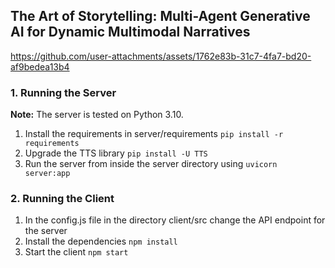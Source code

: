 ## The Art of Storytelling: Multi-Agent Generative AI for Dynamic Multimodal Narratives

https://github.com/user-attachments/assets/1762e83b-31c7-4fa7-bd20-af9bedea13b4

### 1. Running the Server
**Note:** The server is tested on Python 3.10.
1. Install the requirements in server/requirements
   `pip install -r requirements`
2. Upgrade the TTS library
   `pip install -U TTS`
3. Run the server from inside the server directory using
   `uvicorn server:app`

### 2. Running the Client
1. In the config.js file in the directory client/src change the API endpoint for the server
2. Install the dependencies `npm install`
3. Start the client `npm start`

